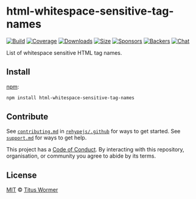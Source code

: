 <!--This file is generated by `build-packages.js`-->

# html-whitespace-sensitive-tag-names

[![Build][build-badge]][build]
[![Coverage][coverage-badge]][coverage]
[![Downloads][downloads-badge]][downloads]
[![Size][size-badge]][size]
[![Sponsors][sponsors-badge]][collective]
[![Backers][backers-badge]][collective]
[![Chat][chat-badge]][chat]

List of whitespace sensitive HTML tag names.

## Install

[npm][]:

```sh
npm install html-whitespace-sensitive-tag-names
```

## Contribute

See [`contributing.md`][contributing] in [`rehypejs/.github`][health] for ways
to get started.
See [`support.md`][support] for ways to get help.

This project has a [Code of Conduct][coc].
By interacting with this repository, organisation, or community you agree to
abide by its terms.

## License

[MIT][license] © [Titus Wormer][author]

[build-badge]: https://img.shields.io/travis/rehypejs/rehype-minify.svg

[build]: https://travis-ci.org/rehypejs/rehype-minify

[coverage-badge]: https://img.shields.io/codecov/c/github/rehypejs/rehype-minify.svg

[coverage]: https://codecov.io/github/rehypejs/rehype-minify

[downloads-badge]: https://img.shields.io/npm/dm/html-whitespace-sensitive-tag-names.svg

[downloads]: https://www.npmjs.com/package/html-whitespace-sensitive-tag-names

[size-badge]: https://img.shields.io/bundlephobia/minzip/html-whitespace-sensitive-tag-names.svg

[size]: https://bundlephobia.com/result?p=html-whitespace-sensitive-tag-names

[sponsors-badge]: https://opencollective.com/unified/sponsors/badge.svg

[backers-badge]: https://opencollective.com/unified/backers/badge.svg

[collective]: https://opencollective.com/unified

[chat-badge]: https://img.shields.io/badge/join%20the%20community-on%20spectrum-7b16ff.svg

[chat]: https://spectrum.chat/unified/rehype

[npm]: https://docs.npmjs.com/cli/install

[health]: https://github.com/rehypejs/.github

[contributing]: https://github.com/rehypejs/.github/blob/master/contributing.md

[support]: https://github.com/rehypejs/.github/blob/master/support.md

[coc]: https://github.com/rehypejs/.github/blob/master/code-of-conduct.md

[license]: https://github.com/rehypejs/rehype-minify/blob/master/license

[author]: https://wooorm.com
